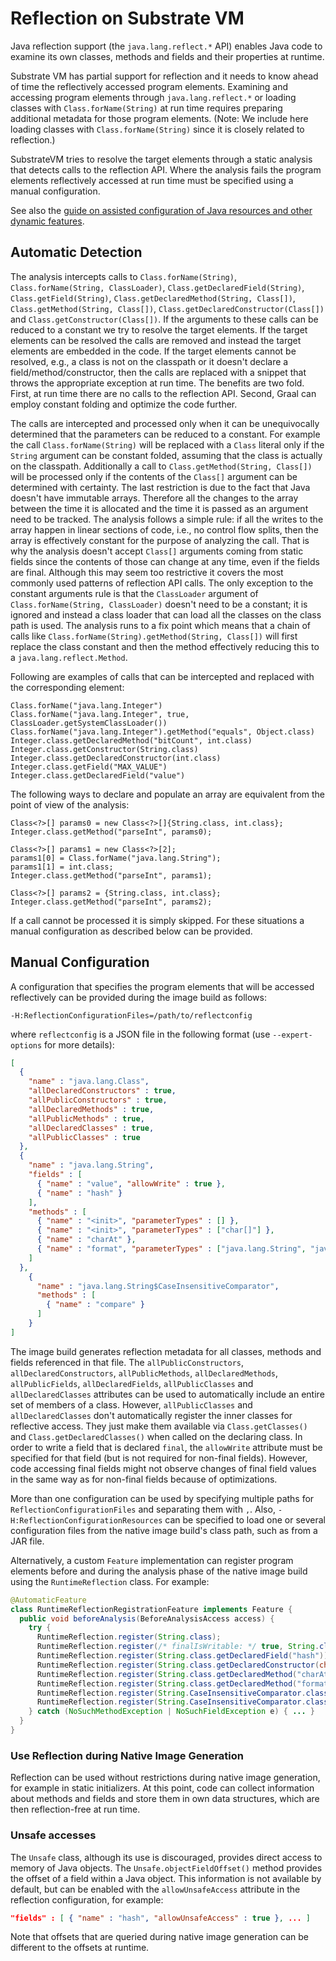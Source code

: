 # Reflection on Substrate VM

Java reflection support (the `java.lang.reflect.*` API) enables Java code to examine its own classes, methods and fields and their properties at runtime.

Substrate VM has partial support for reflection and it needs to know ahead of time the reflectively accessed program elements.
Examining and accessing program elements through `java.lang.reflect.*` or loading classes with `Class.forName(String)` at run time requires preparing additional metadata for those program elements.
(Note: We include here loading classes with `Class.forName(String)` since it is closely related to reflection.)

SubstrateVM tries to resolve the target elements through a static analysis that detects calls to the reflection API.
Where the analysis fails the program elements reflectively accessed at run time must be specified using a manual configuration.

See also the [guide on assisted configuration of Java resources and other dynamic features](Configure.md).

## Automatic Detection

The analysis intercepts calls to `Class.forName(String)`, `Class.forName(String, ClassLoader)`, `Class.getDeclaredField(String)`, `Class.getField(String)`, `Class.getDeclaredMethod(String, Class[])`, `Class.getMethod(String, Class[])`, `Class.getDeclaredConstructor(Class[])` and `Class.getConstructor(Class[])`.
If the arguments to these calls can be reduced to a constant we try to resolve the target elements.
If the target elements can be resolved the calls are removed and instead the target elements are embedded in the code.
If the target elements cannot be resolved, e.g., a class is not on the classpath or it doesn't declare a field/method/constructor, then the calls are replaced with a snippet that throws the appropriate exception at run time.
The benefits are two fold.
First, at run time there are no calls to the reflection API.
Second, Graal can employ constant folding and optimize the code further.

The calls are intercepted and processed only when it can be unequivocally determined that the parameters can be reduced to a constant.
For example the call `Class.forName(String)` will be replaced with a `Class` literal only if the `String` argument can be constant folded, assuming that the class is actually on the classpath.
Additionally a call to `Class.getMethod(String, Class[])` will be processed only if the contents of the `Class[]` argument can be determined with certainty.
The last restriction is due to the fact that Java doesn't have immutable arrays.
Therefore all the changes to the array between the time it is allocated and the time it is passed as an argument need to be tracked.
The analysis follows a simple rule: if all the writes to the array happen in linear sections of code, i.e., no control flow splits, then the array is effectively constant for the purpose of analyzing the call.
That is why the analysis doesn't accept `Class[]` arguments coming from static fields since the contents of those can change at any time, even if the fields are final.
Although this may seem too restrictive it covers the most commonly used patterns of reflection API calls.
The only exception to the constant arguments rule is that the `ClassLoader` argument of `Class.forName(String, ClassLoader)` doesn't need to be a constant; it is ignored and instead a class loader that can load all the classes on the class path is used.
The analysis runs to a fix point which means that a chain of calls like `Class.forName(String).getMethod(String, Class[])` will first replace the class constant and then the method effectively reducing this to a `java.lang.reflect.Method`.

Following are examples of calls that can be intercepted and replaced with the corresponding element:

```
Class.forName("java.lang.Integer")
Class.forName("java.lang.Integer", true, ClassLoader.getSystemClassLoader())
Class.forName("java.lang.Integer").getMethod("equals", Object.class)
Integer.class.getDeclaredMethod("bitCount", int.class)
Integer.class.getConstructor(String.class)
Integer.class.getDeclaredConstructor(int.class)
Integer.class.getField("MAX_VALUE")
Integer.class.getDeclaredField("value")
```

The following ways to declare and populate an array are equivalent from the point of view of the analysis:

```
Class<?>[] params0 = new Class<?>[]{String.class, int.class};
Integer.class.getMethod("parseInt", params0);
```

```
Class<?>[] params1 = new Class<?>[2];
params1[0] = Class.forName("java.lang.String");
params1[1] = int.class;
Integer.class.getMethod("parseInt", params1);
```

```
Class<?>[] params2 = {String.class, int.class};
Integer.class.getMethod("parseInt", params2);
```

If a call cannot be processed it is simply skipped.
For these situations a manual configuration as described below can be provided.

## Manual Configuration

A configuration that specifies the program elements that will be accessed reflectively can be provided during the image build as follows:
```
-H:ReflectionConfigurationFiles=/path/to/reflectconfig
```
where `reflectconfig` is a JSON file in the following format (use `--expert-options` for more details):
```json
[
  {
    "name" : "java.lang.Class",
    "allDeclaredConstructors" : true,
    "allPublicConstructors" : true,
    "allDeclaredMethods" : true,
    "allPublicMethods" : true,
    "allDeclaredClasses" : true,
    "allPublicClasses" : true
  },
  {
    "name" : "java.lang.String",
    "fields" : [
      { "name" : "value", "allowWrite" : true },
      { "name" : "hash" }
    ],
    "methods" : [
      { "name" : "<init>", "parameterTypes" : [] },
      { "name" : "<init>", "parameterTypes" : ["char[]"] },
      { "name" : "charAt" },
      { "name" : "format", "parameterTypes" : ["java.lang.String", "java.lang.Object[]"] }
    ]
  },
    {
      "name" : "java.lang.String$CaseInsensitiveComparator",
      "methods" : [
        { "name" : "compare" }
      ]
    }
]
```
The image build generates reflection metadata for all classes, methods and fields referenced in that file.
The `allPublicConstructors`, `allDeclaredConstructors`, `allPublicMethods`, `allDeclaredMethods`, `allPublicFields`, `allDeclaredFields`, `allPublicClasses` and `allDeclaredClasses` attributes can be used to automatically include an entire set of members of a class.
However, `allPublicClasses` and `allDeclaredClasses` don't automatically register the inner classes for reflective access.
They just make them available via `Class.getClasses()` and `Class.getDeclaredClasses()` when called on the declaring class.
In order to write a field that is declared `final`, the `allowWrite` attribute must be specified for that field (but is not required for non-final fields).
However, code accessing final fields might not observe changes of final field values in the same way as for non-final fields because of optimizations.

More than one configuration can be used by specifying multiple paths for `ReflectionConfigurationFiles` and separating them with `,`.
Also, `-H:ReflectionConfigurationResources` can be specified to load one or several configuration files from the native image build's class path, such as from a JAR file.

Alternatively, a custom `Feature` implementation can register program elements before and during the analysis phase of the native image build using the `RuntimeReflection` class. For example:
```java
@AutomaticFeature
class RuntimeReflectionRegistrationFeature implements Feature {
  public void beforeAnalysis(BeforeAnalysisAccess access) {
    try {
      RuntimeReflection.register(String.class);
      RuntimeReflection.register(/* finalIsWritable: */ true, String.class.getDeclaredField("value"));
      RuntimeReflection.register(String.class.getDeclaredField("hash"));
      RuntimeReflection.register(String.class.getDeclaredConstructor(char[].class));
      RuntimeReflection.register(String.class.getDeclaredMethod("charAt", int.class));
      RuntimeReflection.register(String.class.getDeclaredMethod("format", String.class, Object[].class));
      RuntimeReflection.register(String.CaseInsensitiveComparator.class);
      RuntimeReflection.register(String.CaseInsensitiveComparator.class.getDeclaredMethod("compare", String.class, String.class));
    } catch (NoSuchMethodException | NoSuchFieldException e) { ... }
  }
}

```
### Use Reflection during Native Image Generation
Reflection can be used without restrictions during native image generation, for example in static initializers.
At this point, code can collect information about methods and fields and store them in own data structures, which are then reflection-free at run time.

### Unsafe accesses
The `Unsafe` class, although its use is discouraged, provides direct access to memory of Java objects. The `Unsafe.objectFieldOffset()` method provides the offset of a field within a Java object. This information is not available by default, but can be enabled with the `allowUnsafeAccess` attribute in the reflection configuration, for example:
```json
"fields" : [ { "name" : "hash", "allowUnsafeAccess" : true }, ... ]
```

Note that offsets that are queried during native image generation can be different to the offsets at runtime.
